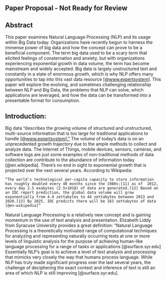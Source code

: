 
## Paper Proposal - Not Ready for Review

## Abstract

  This paper examines Natural Language Processing (NLP) and its usage within Big Data today.  Organizations have recently begun to harness the immense power of big data and how the concept can prove to be a beneficial component.  The term big data used to be a scary term that elicited feelings of consternation and anxiety, but with organizations experiencing exponential growth in data volume, the term has become mainstream and widely accepted.  Big data is largely unstructured text and constantly in a state of enormous growth, which is why NLP offers many opportunities to tap into this vast data resource [@www.expertsystem]. This paper will explore the evolving, and sometimes challenging relationship between NLP and Big Data, the problems that NLP can solve, which applications are leveraged, and how the data can be transformed into a presentable format for consumption. 

## Introduction:

Big data “describes the growing volume of structured and unstructured, multi-source information that is too large for traditional applications to handle [@www.expertsystem].”  The volume of today’s data is on an unprecedented growth trajectory due to the ample methods to collect and analyze data. The Internet of Things, mobile devices, sensors, cameras, and software logs are just some examples of non-traditional methods of data collection are contribute to the abundance of information today [@en.wikipedia]. There’s no end in sight to exponential growth that is projected over the next several years. According to Wikipedia: 

    “The world's technological per-capita capacity to store information has roughly doubled every 40 months since the 1980s;[11] as of  2012, every day 2.5 exabytes (2.5×1018) of data are generated.[12] Based on an IDC report prediction, the global data volume will grow exponentially from 4.4 zettabytes to 44 zettabytes between 2013 and 2020.[13] By 2025, IDC predicts there will be 163 zettabytes of data [@en-wikipedia]”
    
  Natural Language Processing is a relatively new concept and is gaining momentum in the use of text analysis and presentation.  Elizabeth Liddy from Syracuse University provides a great definition:
“Natural Language Processing is a theoretically motivated range of computational techniques for analyzing and representing naturally occurring texts at one or more levels of linguistic analysis for the purpose of achieving human-like language processing for a range of tasks or applications [@surface.syr.edu]
Essentially NLP’s goal is to achieve a level of text analysis and processing that mimicks very closely the way that humans process language.  While NLP has truly made significant progress over the last several years, the challenge of deciphering the exact context and inference of text is still an area of which NLP is still improving [@surface.syr.edu].
